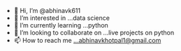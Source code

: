 - 👋 Hi, I’m @abhinavk611
- 👀 I’m interested in ...data science
- 🌱 I’m currently learning ...python
- 💞️ I’m looking to collaborate on ...live projects on python
- 📫 How to reach me ...abhinavkhotpal1@gmail.com

<!---
abhinavk611/abhinavk611 is a ✨ special ✨ repository because its `README.md` (this file) appears on your GitHub profile.
You can click the Preview link to take a look at your changes.
--->
